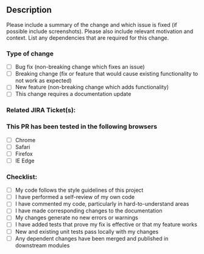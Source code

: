 ## Description

Please include a summary of the change and which issue is fixed (if possible include screenshots). Please also include relevant motivation and context. List any dependencies that are required for this change.

### Type of change

- [ ] Bug fix (non-breaking change which fixes an issue)
- [ ] Breaking change (fix or feature that would cause existing functionality to not work as expected)
- [ ] New feature (non-breaking change which adds functionality)
- [ ] This change requires a documentation update

### Related JIRA Ticket(s): 

### This PR has been tested in the following browsers

- [ ] Chrome
- [ ] Safari
- [ ] Firefox
- [ ] IE Edge

### Checklist:

- [ ] My code follows the style guidelines of this project
- [ ] I have performed a self-review of my own code
- [ ] I have commented my code, particularly in hard-to-understand areas
- [ ] I have made corresponding changes to the documentation
- [ ] My changes generate no new errors or warnings
- [ ] I have added tests that prove my fix is effective or that my feature works
- [ ] New and existing unit tests pass locally with my changes
- [ ] Any dependent changes have been merged and published in downstream modules
